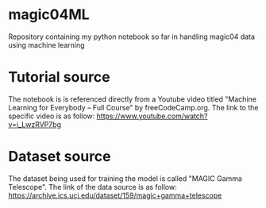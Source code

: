 # magic04ML
Repository containing my python notebook so far in handling magic04 data using machine learning

# Tutorial source
The notebook is is referenced directly from a Youtube video titled "Machine Learning for Everybody – Full Course" by freeCodeCamp.org.
The link to the specific video is as follow: https://www.youtube.com/watch?v=i_LwzRVP7bg

# Dataset source
The dataset being used for training the model is called "MAGIC Gamma Telescope". The link of the data source is as follow: https://archive.ics.uci.edu/dataset/159/magic+gamma+telescope
